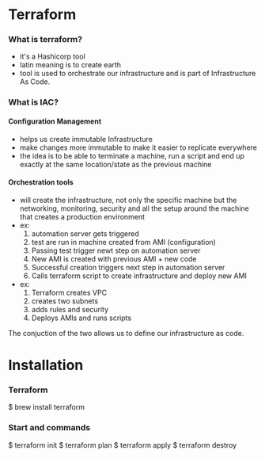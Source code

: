 # Terraform

### What is terraform?
- it's a Hashicorp tool
- latin meaning is to create earth
- tool is used to orchestrate our infrastructure and is part of Infrastructure As Code.

### What is IAC?

#### Configuration Management
  - helps us create immutable Infrastructure
  - make changes more immutable to make it easier to replicate everywhere
  - the idea is to be able to terminate a machine, run a script and end up exactly at the same location/state as the previous machine

#### Orchestration tools
  - will create the infrastructure, not only the specific machine but the networking, monitoring, security and all the setup around the machine that creates a production environment
  - ex:
    1. automation server gets triggered
    2. test are run in machine created from AMI (configuration)
    3. Passing test trigger newt step on automation server
    4. New AMI is created with previous AMI + new code
    5. Successful creation triggers next step in automation server
    6. Calls terraform script to create infrastructure and deploy new AMI
  - ex:
    1. Terraform creates VPC
    2. creates two subnets
    3. adds rules and security
    4. Deploys AMIs and runs scripts

The conjuction of the two allows us to define our infrastructure as code.


# Installation
### Terraform
$ brew install terraform
### Start and commands
$ terraform init
$ terraform plan
$ terraform apply
$ terraform destroy
